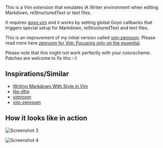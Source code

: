 This is a Vim extension that emulates iA Writer environment when editing Markdown, reStructuredText or text files.

It requires [goyo.vim](https://github.com/junegunn/goyo.vim) and it works by setting global Goyo callbacks that triggers special setup for Markdown, reStructuredText and text files.

This is an improvement of my initial version called [vim-zenroom](https://github.com/amix/vim-zenroom). Please read more here [
zenroom for Vim: Focusing only on the essential](http://amix.dk/blog/post/19744#zenroom-for-Vim-Focsuing-only-on-the-essential).

Please note that this might not work perfectly with your colorscheme. Patches are welcome to fix this :-)


## Inspirations/Similar
* [Writing Markdown With Style in Vim](http://astrails.com/blog/2013/8/12/writing-markdown-with-style-in-vim)
* [lite-dfm](https://github.com/bilalq/lite-dfm)
* [vimroom](https://github.com/mikewest/vimroom)
* [vim-zenroom](https://github.com/amix/vim-zenroom)


## How it looks like in action

![Screenshot 3](http://amix.dk/uploads/zenroom_documentation.jpg)

![Screenshot 4](http://amix.dk/uploads/zenroom_documentation_1.jpg)
